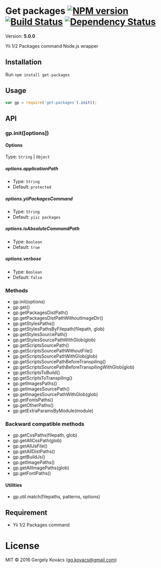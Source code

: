 # Get packages [![NPM version][npm-image]][npm-url] [![Build Status][travis-image]][travis-url] [![Dependency Status][daviddm-image]][daviddm-url]
Version: **5.0.0**

Yii 1/2 Packages command Node.js wrapper

## Installation

Run `npm install get-packages`

## Usage
```javascript
var gp = require('get-packages').init();
```

## API

### gp.init([options])

#### Options

Type: `String` | `Object`

##### options.applicationPath

- Type: `String`
- Default: `protected`

##### options.yiiPackagesCommand

- Type: `String`
- Default: `yiic packages`

##### options.isAbsoluteCommandPath

- Type: `Boolean`
- Default: `true`

##### options.verbose

- Type: `Boolean`
- Default: `false`

### Methods

- gp.init(options)
- gp.get()
- gp.getPackagesDistPath()
- gp.getPackagesDistPathWithoutImageDir()
- gp.getStylesPaths()
- gp.getStylesPathsByFilepath(filepath, glob)
- gp.getStylesSourcePath()
- gp.getStylesSourcePathWithGlob(glob)
- gp.getScriptsSourcePath()
- gp.getScriptsSourcePathWithoutFile()
- gp.getScriptsSourcePathWithGlob(glob)
- gp.getScriptsSourcePathBeforeTranspiling()
- gp.getScriptsSourcePathBeforeTranspilingWithGlob(glob)
- gp.getScriptsToBuild()
- gp.getScriptsToTranspiling()
- gp.getImagesPaths()
- gp.getImagesSourcePath()
- gp.getImagesSourcePathWithGlob(glob)
- gp.getFontsPaths()
- gp.getOtherPaths()
- gp.getExtraParamsByModule(module)

### Backward compatible methods

- gp.getCssPaths(filepath, glob)
- gp.getAllCssPath(glob)
- gp.getAllJsFile()
- gp.getAllDistPaths()
- gp.getBuildJs()
- gp.getImagePaths()
- gp.getAllImagePaths(glob)
- gp.getFontPaths()

#### Utilities
* gp.util.match(filepaths, patterns, options)

## Requirement
* Yii 1/2 Packages command

# License
MIT © 2016 Gergely Kovács (gg.kovacs@gmail.com)

[npm-image]: https://badge.fury.io/js/get-packages.svg
[npm-url]: https://npmjs.org/package/get-packages
[travis-image]: https://travis-ci.org/ggkovacs/getpackages.svg?branch=master
[travis-url]: https://travis-ci.org/ggkovacs/getpackages
[daviddm-image]: https://david-dm.org/ggkovacs/getpackages.svg?theme=shields.io
[daviddm-url]: https://david-dm.org/ggkovacs/getpackages
